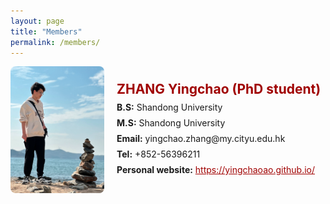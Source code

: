 ```yaml
---
layout: page
title: "Members"
permalink: /members/
---
```

<style>
  .member-card {
    display: flex;
    align-items: center;
    margin-bottom: 2rem;
  }
  .member-photo {
    flex: 0 0 150px;
    margin-right: 20px;
  }
  .member-photo img {
    max-width: 100%; /* 确保图片不会超出容器的宽度 */
    height: auto;
    border-radius: 8px;
  }
  .member-info {
    flex: 1;
  }
  .member-info h2 {
    margin: 0;
    color: #a00000; /* 修改为你想要的颜色 */
  }
  .member-info p {
    margin: 0.5rem 0;
  }
  .member-info a {
    color: #a00000; /* 修改为你想要的颜色 */
  }
</style>

<div class="member-card">
  <div class="member-photo">
    <img src="https://github.com/liuchenglab/liuchenglab.github.io/blob/master/images/yc.png" alt="ZHANG Yingchao">
  </div>
  <div class="member-info">
    <h2>ZHANG Yingchao (PhD student)</h2>
    <p><strong>B.S:</strong> Shandong University</p>
    <p><strong>M.S:</strong> Shandong University</p>
    <p><strong>Email:</strong> yingchao.zhang@my.cityu.edu.hk</p>
    <p><strong>Tel:</strong> +852-56396211</p>
    <p><strong>Personal website:</strong> <a href="https://yingchaoao.github.io/" target="_blank">https://yingchaoao.github.io/</a></p>
  </div>
</div>
